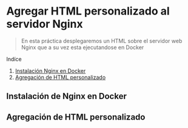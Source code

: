 # Agregar HTML personalizado al servidor Nginx

> En esta práctica desplegaremos un HTML sobre el servidor web Nginx que a su vez esta ejecutandose en Docker

Indíce

1. [Instalación Nginx en Docker](#1)
2. [Agregación de HTML personalizado](#2)

<div id="1">

## Instalación de Nginx en Docker
  
</div>

<div id="2">

## Agregación de HTML personalizado
  
</div>

